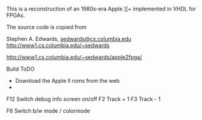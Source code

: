 This is a reconstruction of an 1980s-era Apple ][+ implemented in VHDL for
FPGAs.

The source code is copied from

Stephen A. Edwards, sedwards@cs.columbia.edu
http://www1.cs.columbia.edu/~sedwards

http://www1.cs.columbia.edu/~sedwards/apple2fpga/



Build ToDO


- Download the Apple II roms from the web
- 




F12 Switch debug info screen on/off
F2  Track + 1
F3  Track - 1

F6  Switch b/w mode / colormode
